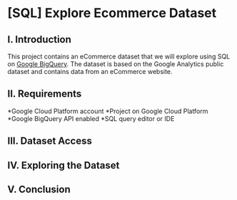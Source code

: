 # [SQL] Explore Ecommerce Dataset
## I. Introduction
This project contains an eCommerce dataset that we will explore using SQL on [Google BigQuery](https://cloud.google.com/bigquery). The dataset is based on the Google Analytics public dataset and contains data from an eCommerce website.
## II. Requirements
*Google Cloud Platform account
*Project on Google Cloud Platform
*Google BigQuery API enabled
*SQL query editor or IDE
## III. Dataset Access
## IV. Exploring the Dataset
## V. Conclusion

